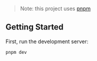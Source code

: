 > Note: this project uses [pnpm](https://pnpm.io/installation)

## Getting Started

First, run the development server:

```bash
pnpm dev
```
